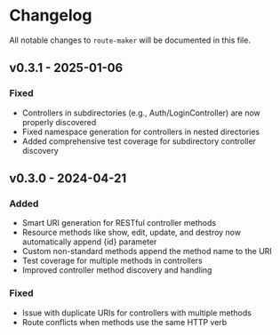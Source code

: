 # Changelog

All notable changes to `route-maker` will be documented in this file.

## v0.3.1 - 2025-01-06

### Fixed

-   Controllers in subdirectories (e.g., Auth/LoginController) are now properly discovered
-   Fixed namespace generation for controllers in nested directories
-   Added comprehensive test coverage for subdirectory controller discovery

## v0.3.0 - 2024-04-21

### Added

-   Smart URI generation for RESTful controller methods
-   Resource methods like show, edit, update, and destroy now automatically append {id} parameter
-   Custom non-standard methods append the method name to the URI
-   Test coverage for multiple methods in controllers
-   Improved controller method discovery and handling

### Fixed

-   Issue with duplicate URIs for controllers with multiple methods
-   Route conflicts when methods use the same HTTP verb
